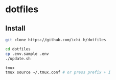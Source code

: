 # dotfiles

## Install

```sh
git clone https://github.com/ichi-h/dotfiles

cd dotfiles
cp .env.sample .env
./update.sh

tmux
tmux source ~/.tmux.conf # or press prefix + I
```
